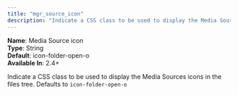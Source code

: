 ```yaml
---
title: "mgr_source_icon"
description: "Indicate a CSS class to be used to display the Media Sources icons in the files tree"
---
```


**Name**: Media Source icon  
**Type**: String  
**Default**: icon-folder-open-o  
**Available In**: 2.4+

Indicate a CSS class to be used to display the Media Sources icons in the files tree. Defaults to `icon-folder-open-o`